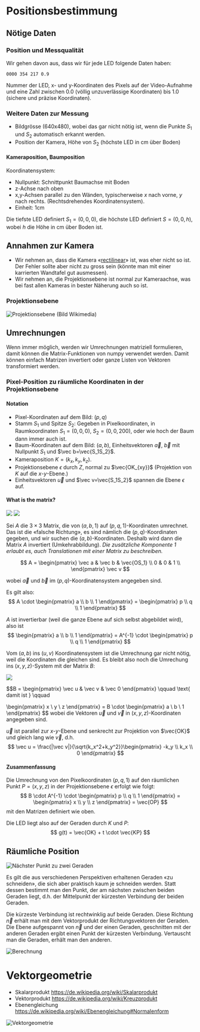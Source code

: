 # Positionsbestimmung
## Nötige Daten
### Position und Messqualität
Wir gehen davon aus, dass wir für jede LED folgende Daten haben:

    0000 354 217 0.9

Nummer der LED, x- und y-Koordinaten des Pixels auf der Video-Aufnahme und eine Zahl zwischen 0.0 (völlig unzuverlässige Koordinaten) bis 1.0 (sichere und präzise Koordinaten).


### Weitere Daten zur Messung
  * Bildgrösse (640x480), wobei das gar nicht nötig ist, 
wenn die Punkte $S_1$ und $S_2$ automatisch erkannt werden.
  * Position der Kamera, Höhe von $S_2$ (höchste LED in cm über Boden)

#### Kameraposition, Baumposition

Koordinatensystem:
  * Nullpunkt: Schnittpunkt Baumachse mit Boden
  * z-Achse nach oben
  * x,y-Achsen parallel zu den Wänden, typischerweise $x$ nach vorne, $y$ nach rechts. (Rechtsdrehendes Koordinatensystem).
  * Einheit: 1cm

Die tiefste LED definiert $S_1 = (0,0,0)$, die höchste LED definiert $S=(0,0,h)$, wobei $h$ die Höhe in cm über Boden ist.




## Annahmen zur Kamera
  * Wir nehmen an, dass die Kamera 
«[rectilinear](https://en.wikipedia.org/wiki/Rectilinear_lens)» ist, was eher nicht so ist. Der Fehler sollte aber nicht zu gross sein (könnte man mit einer karrierten Wandtafel gut ausmessen).
  * Wir nehmen an, die Projektionsebene ist normal zur Kameraachse, was bei fast allen Kameras in bester Näherung auch so ist.

### Projektionsebene

![Projektionsebene](https://upload.wikimedia.org/wikipedia/en/thumb/d/d2/Perspectiva-2.svg/578px-Perspectiva-2.svg.png) (Bild Wikimedia)

## Umrechnungen
Wenn immer möglich, werden wir Umrechnungen matriziell formulieren, damit können die Matrix-Funktionen von numpy verwendet werden. Damit können einfach Matrizen invertiert oder ganze Listen von Vektoren transformiert werden.
### Pixel-Position zu räumliche Koordinaten in der Projektionsebene

#### Notation
  * Pixel-Koordinaten auf dem Bild: $(p,q)$
  * Stamm $S_1$ und Spitze $S_2$:
     Gegeben in Pixelkoordinaten, in Raumkoordinaten $S_1=(0,0,0)$, $S_2=(0,0,200)$, oder wie hoch der Baum dann immer auch ist.
  * Baum-Koordinaten auf dem Bild: $(a,b)$, Einheitsvektoren $\vec a$, $\vec b$ mit Nullpunkt $S_1$ und $\vec b=\vec{S_1S_2}$.
  * Kameraposition $K=(k_x, k_y, k_z)$.
  * Projektionsebene $\epsilon$ durch $Z$, normal zu $\vec{OK_{xy}}$ (Projektion von $K$ auf die $x$-$y$-Ebene.)
  * Einheitsvektoren $\vec u$ und $\vec v=\vec{S_1S_2}$ spannen die Ebene $\epsilon$ auf.

#### What is the matrix?

![](coordinate-transform-01.jpg) ![](coordinate-transform-02.jpg)


Sei $A$ die $3 \times 3$ 
Matrix, die von $(a,b,1)$ auf 
$(p,q,1)$-Koordinaten umrechnet. 
Das ist die «falsche Richtung», es sind nämlich die $(p,q)$-Koordinaten gegeben,
und wir suchen die $(a,b)$-Koordinaten. Deshalb
wird dann die Matrix $A$ invertiert (Umkehrabbildung).
*Die zusätzliche Komponente 1 erlaubt es, auch Translationen mit einer Matrix zu beschreiben.*

$$
A = \begin{pmatrix}
\vec a & \vec b & \vec{OS_1} \\
0 & 0 & 1 \\
\end{pmatrix} \vec v
$$

wobei $\vec a$ und $\vec b$ im $(p,q)$-Koordinatensystem angegeben sind.

Es gilt also:
$$ A \cdot \begin{pmatrix} 
a \\ b \\ 1 \end{pmatrix} =
\begin{pmatrix}
p \\ q \\ 1 \end{pmatrix}
$$

$A$ ist invertierbar (weil die ganze Ebene auf sich selbst abgebildet wird), also ist
$$
\begin{pmatrix} 
a \\ b \\ 1 \end{pmatrix} = 
A^{-1} \cdot 
\begin{pmatrix}
p \\ q \\ 1 \end{pmatrix}
$$

Vom $(a,b)$ ins $(u,v)$ Koordinatensystem ist die Umrechnung gar nicht nötig, weil die Koordinaten die gleichen sind. Es bleibt also noch die Umrechung ins $(x,y,z)$-System mit der Matrix $B$:

![](coordinate-transform-03.jpg)

$$B = \begin{pmatrix}
\vec u & \vec v & \vec 0
\end{pmatrix} \qquad \text{ damit ist } \qquad

\begin{pmatrix}
x \\ y \\ z \end{pmatrix} =
B \cdot 
\begin{pmatrix}
a \\ b \\ 1 \end{pmatrix}
$$
wobei die Vektoren $\vec u$ und $\vec v$ in
$(x,y,z)$-Koordinaten angegeben sind. 

$\vec u$ ist parallel zur 
$x$-$y$-Ebene und senkrecht zur Projektion von $\vec{OK}$ und gleich lang wie $\vec v$, d.h.
$$
\vec u = \frac{|\vec v|}{\sqrt{k_x^2+k_y^2}}\begin{pmatrix} -k_y \\ k_x \\ 0 \end{pmatrix}
$$



#### Zusammenfassung
Die Umrechnung von den Pixelkoordinaten $(p,q,1)$ 
auf den räumlichen
Punkt $P=(x,y,z)$ in der Projektionsebene 
$\epsilon$ erfolgt wie folgt:
$$
B \cdot A^{-1} \cdot
\begin{pmatrix}
p \\ q \\ 1
\end{pmatrix} = 
\begin{pmatrix}
x \\ y \\ z
\end{pmatrix}
= \vec{OP}
$$
mit den Matrizen definiert wie oben.


Die LED liegt also auf der Geraden
durch $K$ und $P$:
$$
g(t) = \vec{OK} + t \cdot \vec{KP}
$$
## Räumliche Position

![Nächster Punkt zu zwei Geraden](missing-line-intersection.jpg)

Es gilt die aus verschiedenen Perspektiven erhaltenen Geraden «zu schneiden», die sich aber
praktisch kaum je schneiden werden.
Statt dessen bestimmt man den Punkt, der am nächsten zwischen beiden Geraden liegt, d.h. der Mittelpunkt der kürzesten Verbindung der beiden Geraden.

Die kürzeste Verbindung ist rechtwinklig auf beide
Geraden. Diese Richtung $\vec n$ 
erhält man mit dem Vektorprodukt der Richtungsvektoren der Geraden.
Die Ebene aufgespannt von $\vec n$ und der einen
Geraden, geschnitten mit der anderen Geraden ergibt
einen Punkt der kürzesten Verbindung.
Vertauscht man die Geraden, erhält man den anderen.

![Berechnung](naechster-punkt-zu-zwei-geraden.jpg)



# Vektorgeometrie
  * Skalarprodukt https://de.wikipedia.org/wiki/Skalarprodukt
  * Vektorprodukt https://de.wikipedia.org/wiki/Kreuzprodukt
  * Ebenengleichung https://de.wikipedia.org/wiki/Ebenengleichung#Normalenform

  ![Vektorgeometrie](skalar-und-vektorprodukt.jpg)